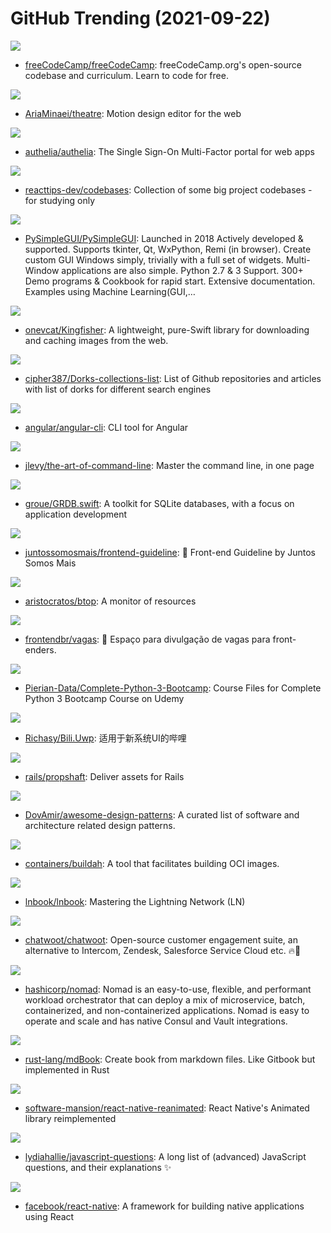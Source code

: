 # GitHub Trending (2021-09-22)

![](https://img.shields.io/badge/JavaScript-New%20336-green?style=flat-square&logo=appveyor)
- [freeCodeCamp/freeCodeCamp](https://github.com/freeCodeCamp/freeCodeCamp): freeCodeCamp.org's open-source codebase and curriculum. Learn to code for free.

![](https://img.shields.io/badge/TypeScript-New%20571-green?style=flat-square&logo=appveyor)
- [AriaMinaei/theatre](https://github.com/AriaMinaei/theatre): Motion design editor for the web

![](https://img.shields.io/badge/Go-New%20351-green?style=flat-square&logo=appveyor)
- [authelia/authelia](https://github.com/authelia/authelia): The Single Sign-On Multi-Factor portal for web apps

![](https://img.shields.io/badge/TypeScript-New%2020-green?style=flat-square&logo=appveyor)
- [reacttips-dev/codebases](https://github.com/reacttips-dev/codebases): Collection of some big project codebases - for studying only

![](https://img.shields.io/badge/Python-New%20288-green?style=flat-square&logo=appveyor)
- [PySimpleGUI/PySimpleGUI](https://github.com/PySimpleGUI/PySimpleGUI): Launched in 2018 Actively developed & supported. Supports tkinter, Qt, WxPython, Remi (in browser). Create custom GUI Windows simply, trivially with a full set of widgets. Multi-Window applications are also simple. Python 2.7 & 3 Support. 300+ Demo programs & Cookbook for rapid start. Extensive documentation. Examples using Machine Learning(GUI,…

![](https://img.shields.io/badge/Swift-New%2016-green?style=flat-square&logo=appveyor)
- [onevcat/Kingfisher](https://github.com/onevcat/Kingfisher): A lightweight, pure-Swift library for downloading and caching images from the web.

![](https://img.shields.io/badge/none-New%2075-green?style=flat-square&logo=appveyor)
- [cipher387/Dorks-collections-list](https://github.com/cipher387/Dorks-collections-list): List of Github repositories and articles with list of dorks for different search engines

![](https://img.shields.io/badge/TypeScript-New%206-green?style=flat-square&logo=appveyor)
- [angular/angular-cli](https://github.com/angular/angular-cli): CLI tool for Angular

![](https://img.shields.io/badge/none-New%20387-green?style=flat-square&logo=appveyor)
- [jlevy/the-art-of-command-line](https://github.com/jlevy/the-art-of-command-line): Master the command line, in one page

![](https://img.shields.io/badge/Swift-New%204-green?style=flat-square&logo=appveyor)
- [groue/GRDB.swift](https://github.com/groue/GRDB.swift): A toolkit for SQLite databases, with a focus on application development

![](https://img.shields.io/badge/none-New%2080-green?style=flat-square&logo=appveyor)
- [juntossomosmais/frontend-guideline](https://github.com/juntossomosmais/frontend-guideline): 📝 Front-end Guideline by Juntos Somos Mais

![](https://img.shields.io/badge/C%2B%2B-New%20152-green?style=flat-square&logo=appveyor)
- [aristocratos/btop](https://github.com/aristocratos/btop): A monitor of resources

![](https://img.shields.io/badge/none-New%2022-green?style=flat-square&logo=appveyor)
- [frontendbr/vagas](https://github.com/frontendbr/vagas): 🔬 Espaço para divulgação de vagas para front-enders.

![](https://img.shields.io/badge/Jupyter%20Notebook-New%2020-green?style=flat-square&logo=appveyor)
- [Pierian-Data/Complete-Python-3-Bootcamp](https://github.com/Pierian-Data/Complete-Python-3-Bootcamp): Course Files for Complete Python 3 Bootcamp Course on Udemy

![](https://img.shields.io/badge/C%23-New%20194-green?style=flat-square&logo=appveyor)
- [Richasy/Bili.Uwp](https://github.com/Richasy/Bili.Uwp): 适用于新系统UI的哔哩

![](https://img.shields.io/badge/Ruby-New%2012-green?style=flat-square&logo=appveyor)
- [rails/propshaft](https://github.com/rails/propshaft): Deliver assets for Rails

![](https://img.shields.io/badge/none-New%20355-green?style=flat-square&logo=appveyor)
- [DovAmir/awesome-design-patterns](https://github.com/DovAmir/awesome-design-patterns): A curated list of software and architecture related design patterns.

![](https://img.shields.io/badge/Go-New%207-green?style=flat-square&logo=appveyor)
- [containers/buildah](https://github.com/containers/buildah): A tool that facilitates building OCI images.

![](https://img.shields.io/badge/Shell-New%2011-green?style=flat-square&logo=appveyor)
- [lnbook/lnbook](https://github.com/lnbook/lnbook): Mastering the Lightning Network (LN)

![](https://img.shields.io/badge/Ruby-New%206-green?style=flat-square&logo=appveyor)
- [chatwoot/chatwoot](https://github.com/chatwoot/chatwoot): Open-source customer engagement suite, an alternative to Intercom, Zendesk, Salesforce Service Cloud etc. 🔥💬

![](https://img.shields.io/badge/Go-New%2011-green?style=flat-square&logo=appveyor)
- [hashicorp/nomad](https://github.com/hashicorp/nomad): Nomad is an easy-to-use, flexible, and performant workload orchestrator that can deploy a mix of microservice, batch, containerized, and non-containerized applications. Nomad is easy to operate and scale and has native Consul and Vault integrations.

![](https://img.shields.io/badge/Rust-New%2011-green?style=flat-square&logo=appveyor)
- [rust-lang/mdBook](https://github.com/rust-lang/mdBook): Create book from markdown files. Like Gitbook but implemented in Rust

![](https://img.shields.io/badge/JavaScript-New%204-green?style=flat-square&logo=appveyor)
- [software-mansion/react-native-reanimated](https://github.com/software-mansion/react-native-reanimated): React Native's Animated library reimplemented

![](https://img.shields.io/badge/none-New%2019-green?style=flat-square&logo=appveyor)
- [lydiahallie/javascript-questions](https://github.com/lydiahallie/javascript-questions): A long list of (advanced) JavaScript questions, and their explanations ✨

![](https://img.shields.io/badge/JavaScript-New%2030-green?style=flat-square&logo=appveyor)
- [facebook/react-native](https://github.com/facebook/react-native): A framework for building native applications using React

